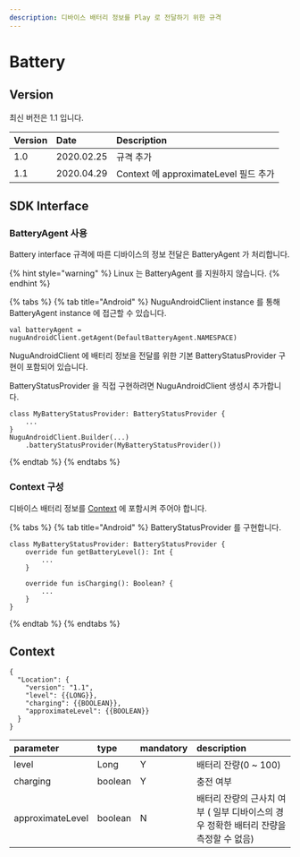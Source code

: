 ```yaml
---
description: 디바이스 배터리 정보를 Play 로 전달하기 위한 규격
---
```


# Battery

## Version

최신 버전은 1.1 입니다.

| Version | Date | Description |
| :--- | :--- | :--- |
| 1.0 | 2020.02.25 | 규격 추가 |
| 1.1 | 2020.04.29 | Context 에 approximateLevel 필드 추가 |

## SDK Interface

### BatteryAgent 사용

Battery interface 규격에 따른 디바이스의 정보 전달은 BatteryAgent 가 처리합니다.

{% hint style="warning" %}
Linux 는 BatteryAgent 를 지원하지 않습니다.
{% endhint %}

{% tabs %}
{% tab title="Android" %}
NuguAndroidClient instance 를 통해 BatteryAgent instance 에 접근할 수 있습니다.

```text
val batteryAgent = nuguAndroidClient.getAgent(DefaultBatteryAgent.NAMESPACE)
```

NuguAndroidClient 에 배터리 정보을 전달를 위한 기본 BatteryStatusProvider 구현이 포함되어 있습니다.

BatteryStatusProvider 을 직접 구현하려면 NuguAndroidClient 생성시 추가합니다.

```text
class MyBatteryStatusProvider: BatteryStatusProvider {
    ...
}
NuguAndroidClient.Builder(...)
    .batteryStatusProvider(MyBatteryStatusProvider())
```
{% endtab %}
{% endtabs %}

### Context 구성

디바이스 배터리 정보를 [Context](battery.md#context) 에 포함시켜 주어야 합니다.

{% tabs %}
{% tab title="Android" %}
BatteryStatusProvider 를 구현합니다.

```text
class MyBatteryStatusProvider: BatteryStatusProvider {
    override fun getBatteryLevel(): Int {
        ...
    }

    override fun isCharging(): Boolean? {
        ...
    }
}
```
{% endtab %}
{% endtabs %}

## Context

```text
{
  "Location": {
    "version": "1.1",
    "level": {{LONG}},
    "charging": {{BOOLEAN}},
    "approximateLevel": {{BOOLEAN}}
  }
}
```

| parameter | type | mandatory | description |
| :--- | :--- | :--- | :--- |
| level | Long | Y | 배터리 잔량\(0 ~ 100\) |
| charging | boolean | Y | 충전 여부 |
| approximateLevel | boolean | N | 배터리 잔량의 근사치 여부 \( 일부 디바이스의 경우 정확한 배터리 잔량을 측정할 수 없음\) |

